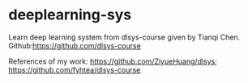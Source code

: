 # deeplearning-sys
Learn deep learning system from dlsys-course given by Tianqi Chen. Github:https://github.com/dlsys-course

References of my work: https://github.com/ZiyueHuang/dlsys; https://github.com/fyhtea/dlsys-course
